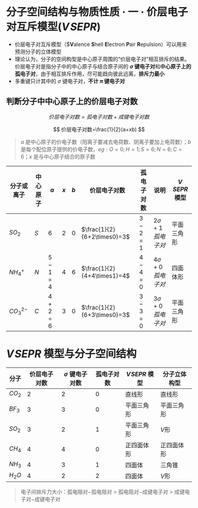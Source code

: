 # 分子空间结构与物质性质 · 一 · 价层电子对互斥模型($V\!SEPR$)

- 价层电子对互斥模型（$**V**alence **S**hell **E**lectron **P**air **R**epulsion）可以用来预测分子的立体模型
- 理论认为，分子的空间构型是中心原子周围的“价层电子对”相互排斥的结果。价层电子对是指分子中的中心原子与结合原子间的 **$\sigma$ 键电子对**和**中心原子上的孤电子对**，由于相互排斥作用，尽可能趋向彼此远离，**排斥力最小**
- 多重键只计其中的 $\sigma$ 键电子对，**不计 $\pi$ 键电子对**

## 判断分子中中心原子上的价层电子对数

$$
价层电子对数=孤电子对数+成键电子对数
$$

$$
价层电子对数=\frac{1}{2}(a+xb)
$$

> $a$ 是中心原子的价电子数（阳离子要减去电荷数、阴离子要加上电荷数）；$b$ 是每个配位原子提供的价电子数，$eg:O=0;H=1;S=6;N=6;C=6$；$x$ 是与中心原子结合的原子数

| 分子或离子  | 中心原子 | $a$     | $x$  | $b$  | 价层电子对数 | 孤电子对数        | 说明                    | $V\!SEPR$ 模型 |
| ----------- | -------- | ------- | ---- | ---- | ----------------------------- | ----------------------- | -------------- | -------------- |
| $SO_2$      | $S$      | $6$     | $2$  | $0$ | $\frac{1}{2}(6+2\times0)=3$ | $3-2=1$ | $2 \sigma + 1 孤电子对$ | 平面三角形     |
| $NH_4^+$    | $N$      | $5-1=4$ | $4$  | $6$ | $\frac{1}{2}(4+4\times1)=4$ | $4-4=0$ | $4 \sigma + 0 孤电子对$ | 四面体形       |
| $CO_3^{2-}$ | $C$      | $4+2=6$ | $3$  | $0$ | $\frac{1}{2}(6+3\times0)=3$ | $3-3=0$ | $3 \sigma + 0 孤电子对$ | 平面三角形     |

# $V\!SEPR$ 模型与分子空间结构
| 分子   | 价层电子对数 | $σ$ 键电子对数 | 孤电子对数 | $V\!SEPR$ 模型 | 分子立体构型 |
| ------ | ------------ | ----------- | ---------- | --------- | ------------ |
| $CO_2$   | $2$           | $2$          | $0$          | 直线形     |直线形|
| $BF_3$   | $3$          | $3$        | $0$          | 平面三角形 | 平面三角形  |
| $SO_2$   | $3$         | $2$          | $1$          | 平面三角形 | $V$形        |
| $CH_4$   | $4$           | $4$          | $0$          | 正四面体形 | 正四面体形    |
| $NH_3$   | $4$           | $3$          | $1$         | 四面体 | 三角锥       |
| $H_2O$   | $4$           | $2$          | $2$          | 四面体   | $V$形          |

> 电子间排斥力大小：孤电阻对$-$孤电阻对 $>$ 孤电阻对$-$成键电子对 $>$ 成键电子对$-$成键电子对
